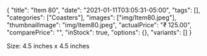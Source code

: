 {
    "title": "Item 80",
    "date": "2021-01-11T03:05:31-05:00",
    "tags": [],
    "categories": ["Coasters"],
    "images": ["img/Item80.jpeg"],
    "thumbnailImage": "img/Item80.jpeg",
    "actualPrice": "₹ 125.00",
    "comparePrice": "",
    "inStock": true,
    "options": {},
    "variants": []
}


Size: 4.5 inches x 4.5 inches